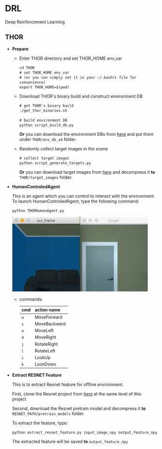 # DRL
Deep Reinforcement Learning


## THOR

+ **Prepare**

	+ Enter THOR directory and set THOR_HOME env_var
	
		```
		cd THOR
		# set THOR_HOME env_var
		# (or you can simply set it in your ~/.bashrc file for convenience)
		export THOR_HOME=$(pwd)
		```

	+ Download THOR's binary build and construct environment DB
	
		```
		# get THOR's binary build
		./get_thor_binaries.sh
		
		# build environment DB 
		python script_build_db.py
		```
	
		**Or** you can download the environment DBs from [here](https://cmu.box.com/s/udt9zltav06qvga56f1envt8ock6byo6) and put them under `THOR/env_db_a4` folder.

	+ Randomly collect target images in the scene
	
		```	
		# collect target images 
		python script_generate_targets.py
	
		```
		
		**Or** you can download target images from [here](https://cmu.box.com/s/fy49k0zo6hhumxld0fp3r6h7biow5rld) and decompress it **to** `THOR/target_images` folder.
	
+ **HumanControledAgent**

	This is an agent which you can control to interact with the environment. To launch HumanControledAgent, type the following command:
	
	```
	python THORHumanAgent.py
	```
	![](pics/HumanAgent.png)
	
	+ commands:
		
		| cmd| action name|
		|---|-------------|
		|`w`| MoveForward |
		|`s`| MoveBackward|
		|`a`| MoveLeft    |
		|`d`| MoveRight   |
		|`j`| RotateRight |
		|`l`| RotateLeft  |
		|`i`| LookUp      |
		|`k`| LookDown    |
	
+ **Extract RESNET Feature**

	This is to extract Resnet feature for offline environment. 

	First, clone the Resnet project from [here](https://github.com/KaimingHe/deep-residual-networks) at the same level of this project.

	Second, download the Resnet pretrain model and decompress it **to** `RESNET_PATH/pretrain_models` folder.

	To extract the feature, type:
	
	```
	python extract_resnet_feature.py input_image_npy output_feature_npy
	```

	The extracted feature will be saved **to** `output_feature_npy`